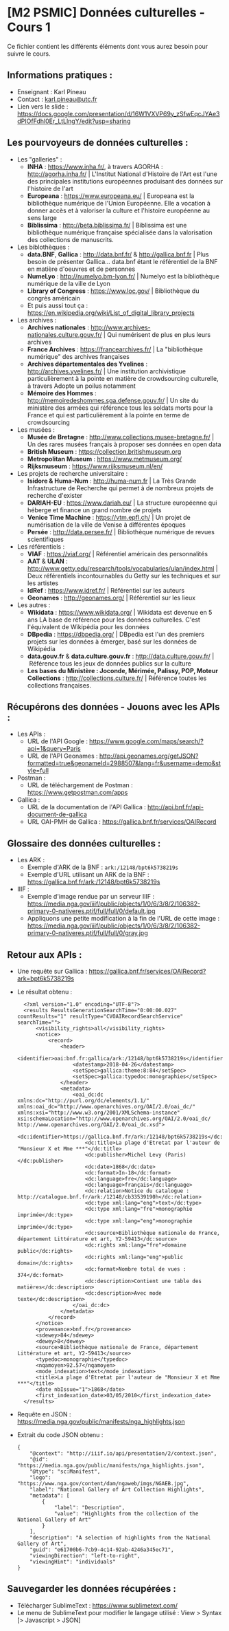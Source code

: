 # [M2 PSMIC] Données culturelles - Cours 1

Ce fichier contient les différents éléments dont vous aurez besoin pour suivre le cours.

## Informations pratiques :
- Enseignant : Karl Pineau
- Contact : karl.pineau@utc.fr
- Lien vers le slide : https://docs.google.com/presentation/d/16W1VXVP69y_zSfwEqcJYAe3dPIOfFdhl0Er_LtLlngY/edit?usp=sharing

## Les pourvoyeurs de données culturelles :
- Les "galleries" :
  - **INHA** : https://www.inha.fr/, à travers AGORHA : http://agorha.inha.fr/ | L'Institut National d'Histoire de l'Art est l'une des principales institutions européennes produisant des données sur l'histoire de l'art
  - **Europeana** : https://www.europeana.eu/ | Europeana est la bibliothèque numérique de l'Union Européenne. Elle a vocation à donner accès et à valoriser la culture et l'histoire européenne au sens large
  - **Biblissima** : http://beta.biblissima.fr/ | Biblissima est une bibliothèque numérique française spécialisée dans la valorisation des collections de manuscrits.
- Les biblothèques :
  - **data.BNF**, **Gallica** : http://data.bnf.fr/ & http://gallica.bnf.fr | Plus besoin de présenter Gallica... data.bnf étant le référentiel de la BNF en matière d'oeuvres et de personnes
  - **NumeLyo** : http://numelyo.bm-lyon.fr/ | Numelyo est la bibliothèque numérique de la ville de Lyon
  - **Library of Congress** : https://www.loc.gov/ | Bibliothèque du congrès américain
  - Et puis aussi tout ça : https://en.wikipedia.org/wiki/List_of_digital_library_projects
- Les archives :
  - **Archives nationales** : http://www.archives-nationales.culture.gouv.fr/ | Qui numérisent de plus en plus leurs archives
  - **France Archives** : https://francearchives.fr/ | La "bibliothèque numérique" des archives françaises
  - **Archives départementales des Yvelines** : http://archives.yvelines.fr/ | Une institution archivistique particulièrement à la pointe en matière de crowdsourcing culturelle, à travers Adopte un poilus notamment
  - **Mémoire des Hommes** : http://memoiredeshommes.sga.defense.gouv.fr/ | Un site du ministère des armées qui référence tous les soldats morts pour la France et qui est particulièrement à la pointe en terme de crowdsourcing
- Les musées :
  - **Musée de Bretagne** : http://www.collections.musee-bretagne.fr/ | Un des rares musées français à proposer ses données en open data
  - **British Museum** : https://collection.britishmuseum.org
  - **Metropolitan Museum** : https://www.metmuseum.org/
  - **Rijksmuseum** : https://www.rijksmuseum.nl/en/
- Les projets de recherche universitaire :
  - **Isidore & Huma-Num** : http://huma-num.fr | La Très Grande Infrastructure de Recherche qui permet à de nombreux projets de recherche d'exister
  - **DARIAH-EU** : https://www.dariah.eu/ | La structure européenne qui héberge et finance un grand nombre de projets
  - **Venice Time Machine** : https://vtm.epfl.ch/ | Un projet de numérisation de la ville de Venise à différentes époques
  - **Persée** : http://data.persee.fr/ | Bibliothèque numérique de revues scientifiques
- Les référentiels :
  - **VIAF** : https://viaf.org/ | Référentiel américain des personnalités
  - **AAT** & **ULAN** : http://www.getty.edu/research/tools/vocabularies/ulan/index.html | Deux référentiels incontournables du Getty sur les techniques et sur les artistes
  - **IdRef** : https://www.idref.fr/ | Référentiel sur les auteurs
  - **Geonames** : http://geonames.org/ | Référentiel sur les lieux
- Les autres :
  - **Wikidata** : https://www.wikidata.org/ | Wikidata est devenue en 5 ans LA base de référence pour les données culturelles. C'est l'équivalent de Wikipédia pour les données
  - **DBpedia** : https://dbpedia.org/ | DBpedia est l'un des premiers projets sur les données à émerger, basé sur les données de Wikipédia
  - **data.gouv.fr** & **data.culture.gouv.fr** : http://data.culture.gouv.fr/ | Référence tous les jeux de données publics sur la culture
  - **Les bases du Ministère : Joconde, Mérimée, Palissy, POP, Moteur Collections** : http://collections.culture.fr/ | Référence toutes les collections françaises.

## Récupérons des données - Jouons avec les APIs :
- Les APIs :
  - URL de l'API Google : https://www.google.com/maps/search/?api=1&query=Paris
  - URL de l'API Geonames : http://api.geonames.org/getJSON?formatted=true&geonameId=2988507&lang=fr&username=demo&style=full
- Postman :
  - URL de téléchargement de Postman : https://www.getpostman.com/apps
- Gallica :
  - URL de la documentation de l'API Gallica : http://api.bnf.fr/api-document-de-gallica
  - URL OAI-PMH de Gallica : https://gallica.bnf.fr/services/OAIRecord

## Glossaire des données culturelles :
- Les ARK :
  - Exemple d'ARK de la BNF : `ark:/12148/bpt6k5738219s`
  - Exemple d'URL utilisant un ARK de la BNF : https://gallica.bnf.fr/ark:/12148/bpt6k5738219s
- IIIF :
  - Exemple d'image rendue par un serveur IIIF : https://media.nga.gov/iiif/public/objects/1/0/6/3/8/2/106382-primary-0-nativeres.ptif/full/full/0/default.jpg
  - Appliquons une petite modification à la fin de l'URL de cette image : https://media.nga.gov/iiif/public/objects/1/0/6/3/8/2/106382-primary-0-nativeres.ptif/full/full/0/gray.jpg
  
## Retour aux APIs :
- Une requête sur Gallica : https://gallica.bnf.fr/services/OAIRecord?ark=bpt6k5738219s
- Le résultat obtenu :


        <?xml version="1.0" encoding="UTF-8"?>
        <results ResultsGenerationSearchTime="0:00:00.027" countResults="1" resultType="CVOAIRecordSearchService" searchTime="">
            <visibility_rights>all</visibility_rights>
            <notice>
                <record>
                    <header>
                        <identifier>oai:bnf.fr:gallica/ark:/12148/bpt6k5738219s</identifier>
                        <datestamp>2018-04-26</datestamp>
                        <setSpec>gallica:theme:8:84</setSpec>
                        <setSpec>gallica:typedoc:monographies</setSpec>
                    </header>
                    <metadata>
                        <oai_dc:dc xmlns:dc="http://purl.org/dc/elements/1.1/" xmlns:oai_dc="http://www.openarchives.org/OAI/2.0/oai_dc/" xmlns:xsi="http://www.w3.org/2001/XMLSchema-instance" xsi:schemaLocation="http://www.openarchives.org/OAI/2.0/oai_dc/ http://www.openarchives.org/OAI/2.0/oai_dc.xsd">
                            <dc:identifier>https://gallica.bnf.fr/ark:/12148/bpt6k5738219s</dc:identifier>
                            <dc:title>La plage d'Etretat par l'auteur de "Monsieur X et Mme ***"</dc:title>
                            <dc:publisher>Michel Levy (Paris)</dc:publisher>
                            <dc:date>1868</dc:date>
                            <dc:format>In-18</dc:format>
                            <dc:language>fre</dc:language>
                            <dc:language>français</dc:language>
                            <dc:relation>Notice du catalogue : http://catalogue.bnf.fr/ark:/12148/cb33539190h</dc:relation>
                            <dc:type xml:lang="eng">text</dc:type>
                            <dc:type xml:lang="fre">monographie imprimée</dc:type>
                            <dc:type xml:lang="eng">monographie imprimée</dc:type>
                            <dc:source>Bibliothèque nationale de France, département Littérature et art, Y2-59413</dc:source>
                            <dc:rights xml:lang="fre">domaine public</dc:rights>
                            <dc:rights xml:lang="eng">public domain</dc:rights>
                            <dc:format>Nombre total de vues :  374</dc:format>
                            <dc:description>Contient une table des matières</dc:description>
                            <dc:description>Avec mode texte</dc:description>
                        </oai_dc:dc>
                    </metadata>
                </record>
            </notice>
            <provenance>bnf.fr</provenance>
            <sdewey>84</sdewey>
            <dewey>8</dewey>
            <source>Bibliothèque nationale de France, département Littérature et art, Y2-59413</source>
            <typedoc>monographie</typedoc>
            <nqamoyen>92.57</nqamoyen>
            <mode_indexation>text</mode_indexation>
            <title>La plage d'Etretat par l'auteur de "Monsieur X et Mme ***"</title>
            <date nbIssue="1">1868</date>
            <first_indexation_date>03/05/2010</first_indexation_date>
        </results>
  
- Requête en JSON : https://media.nga.gov/public/manifests/nga_highlights.json
- Extrait du code JSON obtenu :

      {
          "@context": "http://iiif.io/api/presentation/2/context.json",
          "@id": "https://media.nga.gov/public/manifests/nga_highlights.json",
          "@type": "sc:Manifest",
          "logo": "https://www.nga.gov/content/dam/ngaweb/imgs/NGAEB.jpg",
          "label": "National Gallery of Art Collection Highlights",
          "metadata": [
              {
                  "label": "Description",
                  "value": "Highlights from the collection of the National Gallery of Art"
              }
          ],
          "description": "A selection of highlights from the National Gallery of Art",
          "guid": "e61700b6-7cb9-4c14-92ab-4246a345ec71",
          "viewingDirection": "left-to-right",
          "viewingHint": "individuals"
      }

## Sauvegarder les données récupérées :
- Télécharger SublimeText : https://www.sublimetext.com/
- Le menu de SublimeText pour modifier le langage utilisé : View > Syntax [> Javascript > JSON]
